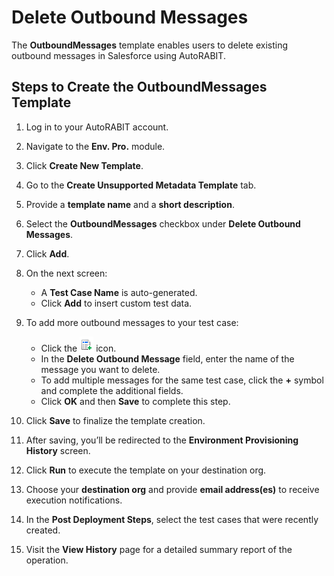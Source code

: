 # Delete Outbound Messages

The **OutboundMessages** template enables users to delete existing outbound messages in Salesforce using AutoRABIT.

## Steps to Create the OutboundMessages Template

1. Log in to your AutoRABIT account.
2. Navigate to the **Env. Pro.** module.
3. Click **Create New Template**.
4. Go to the **Create Unsupported Metadata Template** tab.
5. Provide a **template name** and a **short description**.
6. Select the **OutboundMessages** checkbox under **Delete Outbound Messages**.
7. Click **Add**.

8. On the next screen:
   - A **Test Case Name** is auto-generated.
   - Click **Add** to insert custom test data.

9. To add more outbound messages to your test case:
   - Click the ![Add Icon](../../../../../.gitbook/assets/image%20(58).png) icon.
   - In the **Delete Outbound Message** field, enter the name of the message you want to delete.
   - To add multiple messages for the same test case, click the **+** symbol and complete the additional fields.
   - Click **OK** and then **Save** to complete this step.

10. Click **Save** to finalize the template creation.

11. After saving, you’ll be redirected to the **Environment Provisioning History** screen.
12. Click **Run** to execute the template on your destination org.
13. Choose your **destination org** and provide **email address(es)** to receive execution notifications.
14. In the **Post Deployment Steps**, select the test cases that were recently created.
15. Visit the **View History** page for a detailed summary report of the operation.
